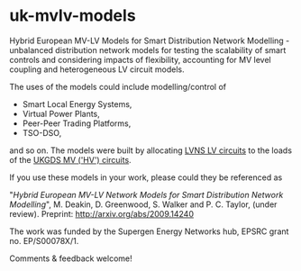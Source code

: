 # uk-mvlv-models
Hybrid European MV-LV Models for Smart Distribution Network Modelling - unbalanced distribution network models for testing the scalability of smart controls and considering impacts of flexibility, accounting for MV level coupling and heterogeneous LV circuit models.

The uses of the models could include modelling/control of 
* Smart Local Energy Systems, 
* Virtual Power Plants, 
* Peer-Peer Trading Platforms, 
* TSO-DSO,

and so on. The models were built by allocating [LVNS LV circuits](https://www.enwl.co.uk/zero-carbon/innovation/smaller-projects/low-carbon-networks-fund/low-voltage-network-solutions/) to the loads of the [UKGDS MV ('HV') circuits](https://github.com/sedg/ukgds).

If you use these models in your work, please could they be referenced as

"*Hybrid European MV-LV Network Models for Smart Distribution Network Modelling*", M. Deakin, D. Greenwood, S. Walker and P. C. Taylor, (under review).
Preprint: http://arxiv.org/abs/2009.14240

The work was funded by the Supergen Energy Networks hub, EPSRC grant no. EP/S00078X/1.

Comments & feedback welcome!
